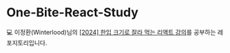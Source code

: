 # One-Bite-React-Study
💻 이정환(Winterlood)님의 [[2024] 한입 크기로 잘라 먹는 리액트 강의](https://www.inflearn.com/course/%ED%95%9C%EC%9E%85-%EB%A6%AC%EC%95%A1%ED%8A%B8)를 공부하는 레포지토리입니다.
